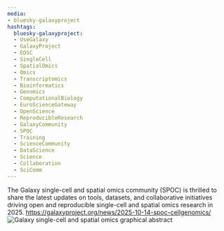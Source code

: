 ```yaml
---
media:
- bluesky-galaxyproject
hashtags:
  bluesky-galaxyproject:
  - UseGalaxy
  - GalaxyProject
  - EOSC
  - SingleCell
  - SpatialOmics
  - Omics
  - Transcriptomics
  - Bioinformatics
  - Genomics
  - ComputationalBiology
  - EuroScienceGateway
  - OpenScience
  - ReproducibleResearch
  - GalaxyCommunity
  - SPOC
  - Training
  - ScienceCommunity
  - DataScience
  - Science
  - Collaboration
  - SciComm
---
```

The Galaxy single-cell and spatial omics community (SPOC) is thrilled to share the latest updates on tools, datasets, and collaborative initiatives driving open and reproducible single-cell and spatial omics research in 2025.
https://galaxyproject.org/news/2025-10-14-spoc-cellgenomics/
![Galaxy single-cell and spatial omics graphical abstract](https://galaxyproject.org/assets/static/graphical_abstract.f6ff8a4.066c2330b46e13ce11925df37504b3f4.jpg)